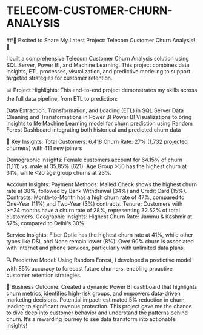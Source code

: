 # TELECOM-CUSTOMER-CHURN-ANALYSIS

##🌟 Excited to Share My Latest Project: Telecom Customer Churn Analysis! 🚀

I built a comprehensive Telecom Customer Churn Analysis solution using SQL Server, Power BI, and Machine Learning. This project combines data insights, ETL processes, visualization, and predictive modeling to support targeted strategies for customer retention.

📊 Project Highlights:
This end-to-end project demonstrates my skills across the full data pipeline, from ETL to prediction:

Data Extraction, Transformation, and Loading (ETL) in SQL Server
Data Cleaning and Transformations in Power BI
Power BI Visualizations to bring insights to life
Machine Learning model for churn prediction using Random Forest
Dashboard integrating both historical and predicted churn data

📝 Key Insights:
Total Customers: 6,418
Churn Rate: 27% (1,732 projected churners) with 411 new joiners

Demographic Insights:
Female customers account for 64.15% of churn (1,111) vs. male at 35.85% (621).
Age Group >50 has the highest churn at 31%, while <20 age group churns at 23%.

Account Insights:
Payment Methods: Mailed Check shows the highest churn rate at 38%, followed by Bank Withdrawal (34%) and Credit Card (15%).
Contracts: Month-to-Month has a high churn rate of 47%, compared to One-Year (11%) and Two-Year (3%) contracts.
Tenure: Customers with >=24 months have a churn rate of 28%, representing 32.52% of total customers.
Geographic Insights:
Highest Churn Rate: Jammu & Kashmir at 57%, compared to Delhi's 30%.

Service Insights:
Fiber Optic has the highest churn rate at 41%, while other types like DSL and None remain lower (8%).
Over 90% churn is associated with Internet and phone services, particularly with unlimited data plans.

🔍 Predictive Model:
Using Random Forest, I developed a predictive model with 85% accuracy to forecast future churners, enabling proactive customer retention strategies.

🚀 Business Outcome:
Created a dynamic Power BI dashboard that highlights churn metrics, identifies high-risk groups, and empowers data-driven marketing decisions.
Potential impact: estimated 5% reduction in churn, leading to significant revenue protection.
This project gave me the chance to dive deep into customer behavior and understand the patterns behind churn. It’s a rewarding journey to see data transform into actionable insights!
